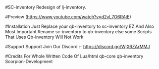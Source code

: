 #SC-inventory
Redesign of lj-inventory.

#Preview
(https://www.youtube.com/watch?v=d2vL7O6RAjE)

#Installation
Just Replace your qb-inventory to sc-inventory EZ And Also Most Important Rename sc-inventory to qb-inventory else some Scripts That Uses Qb-inventory Will Not Work

#Support
Support Join Our Discord :- https://discord.gg/WjX6ZArMMJ

#Credits
For Whole Written Code Of Lua/html qb-core qb-inventory Scorpion-Development
